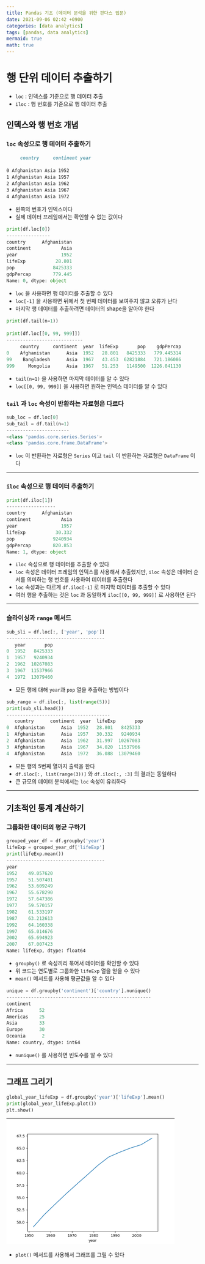 ```yaml
---
title: Pandas 기초 (데이터 분석을 위한 판다스 입문)
date: 2021-09-06 02:42 +0900
categories: [data analytics]
tags: [pandas, data analytics]
mermaid: true
math: true
---
```


# 행 단위 데이터 추출하기

- `loc` : 인덱스를 기준으로 행 데이터 추출
- `iloc` : 행 번호를 기준으로 행 데이터 추출

## 인덱스와 행 번호 개념

### `loc` 속성으로 행 데이터 추출하기

```markdown
     country     continent year

0 Afghanistan Asia 1952
1 Afghanistan Asia 1957
2 Afghanistan Asia 1962
3 Afghanistan Asia 1967
4 Afghanistan Asia 1972
```

- 왼쪽의 번호가 인덱스이다
- 실제 데이터 프레임에서는 확인할 수 없는 값이다

```python
print(df.loc[0])
----------------
country      Afghanistan
continent           Asia
year                1952
lifeExp           28.801
pop              8425333
gdpPercap        779.445
Name: 0, dtype: object
```

- `loc` 을 사용하면 행 데이터를 추출할 수 있다
- `loc[-1]` 을 사용하면 뒤에서 첫 번째 데이터를 보여주지 않고 오류가 난다
- 마지막 행 데이터를 추출하려면 데이터의 shape을 알아야 한다

```python
print(df.tail(n=1))

print(df.loc[[0, 99, 999]])
----------------------------
     country     continent  year  lifeExp       pop    gdpPercap
0    Afghanistan      Asia  1952   28.801   8425333   779.445314
99    Bangladesh      Asia  1967   43.453  62821884   721.186086
999     Mongolia      Asia  1967   51.253   1149500  1226.041130
```

- `tail(n=1)` 을 사용하면 마지막 데이터를 알 수 있다
- `loc[[0, 99, 999]]` 을 사용하면 원하는 인덱스 데이터를 알 수 있다

### `tail` 과 `loc` 속성이 반환하는 자료형은 다르다

```python
sub_loc = df.loc[0]
sub_tail = df.tail(n=1)
-----------------------
<class 'pandas.core.series.Series'>
<class 'pandas.core.frame.DataFrame'>
```

- `loc` 이 반환하는 자료형은 `Series` 이고 `tail` 이 반환하는 자료형은 `DataFrame` 이다

---

### `iloc` 속성으로 행 데이터 추출하기

```python
print(df.iloc[1])
------------------
country      Afghanistan
continent           Asia
year                1957
lifeExp           30.332
pop              9240934
gdpPercap        820.853
Name: 1, dtype: object
```

- `iloc` 속성으로 행 데이터를 추출할 수 있다
- `loc` 속성은 데이터 프레임의 인덱스를 사용해서 추출했지만, `iloc` 속성은 데이터 순서를 의미하는 행 번호를 사용하여 데이터를 추출한다
- `loc` 속성과는 다르게 `df.iloc[-1]` 로 마지막 데이터를 추출할 수 있다
- 여러 행을 추출하는 것은 `loc` 과 동일하게 `iloc[[0, 99, 999]]` 로 사용하면 된다

---

### 슬라이싱과 `range` 메서드

```python
sub_sli = df.loc[:, ['year', 'pop']]
------------------------------------
   year       pop
0  1952   8425333
1  1957   9240934
2  1962  10267083
3  1967  11537966
4  1972  13079460
```

- 모든 행에 대해 `year`과 `pop` 열을 추출하는 방법이다

```python
sub_range = df.iloc[:, list(range(5))]
print(sub_sli.head())
--------------------------------------
   country      continent  year  lifeExp       pop
0  Afghanistan      Asia  1952   28.801   8425333
1  Afghanistan      Asia  1957   30.332   9240934
2  Afghanistan      Asia  1962   31.997  10267083
3  Afghanistan      Asia  1967   34.020  11537966
4  Afghanistan      Asia  1972   36.088  13079460
```

- 모든 행의 5번째 열까지 출력을 한다
- `df.iloc[:, list(range(3))]` 와 `df.iloc[:, :3]` 의 결과는 동일하다
- 큰 규모의 데이터 분석에서는 `loc` 속성이 유리하다

---

## 기초적인 통계 계산하기

### 그룹화한 데이터의 평균 구하기

```python
grouped_year_df = df.groupby('year')
lifeExp = grouped_year_df['lifeExp']
print(lifeExp.mean())
------------------------------------
year
1952    49.057620
1957    51.507401
1962    53.609249
1967    55.678290
1972    57.647386
1977    59.570157
1982    61.533197
1987    63.212613
1992    64.160338
1997    65.014676
2002    65.694923
2007    67.007423
Name: lifeExp, dtype: float64
```

- `groupby()` 로 속성끼리 묶어서 데이터를 확인할 수 있다
- 위 코드는 연도별로 그룹화한 `lifeExp` 열을 얻을 수 있다
- `mean()` 메서드를 사용해 평균값을 알 수 있다

```python
unique = df.groupby('continent')['country'].nunique()
-----------------------------------------------------
continent
Africa      52
Americas    25
Asia        33
Europe      30
Oceania      2
Name: country, dtype: int64
```

- `nunique()` 를 사용하면 빈도수를 알 수 있다

---

## 그래프 그리기

```python
global_year_lifeExp = df.groupby('year')['lifeExp'].mean()
print(global_year_lifeExp.plot())
plt.show()
```

![matplot](/images/img/posts/pandas/pic1.png)

- `plot()` 메서드를 사용해서 그래프를 그릴 수 있다
